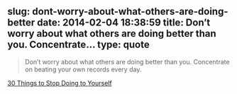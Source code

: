 slug: dont-worry-about-what-others-are-doing-better
date: 2014-02-04 18:38:59
title: Don’t worry about what others are doing better than you. Concentrate...
type: quote
---

> Don’t worry about what others are doing better than you. Concentrate on beating your own records every day.

[30 Things to Stop Doing to Yourself](http://www.marcandangel.com/2011/12/11/30-things-to-stop-doing-to-yourself/)
